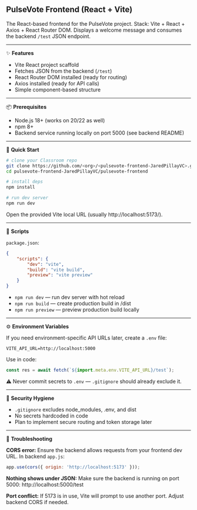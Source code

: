 ## PulseVote Frontend (React + Vite)

The React-based frontend for the PulseVote project.
Stack: Vite + React + Axios + React Router DOM.
Displays a welcome message and consumes the backend `/test` JSON endpoint.

---

✨ **Features**

- Vite React project scaffold
- Fetches JSON from the backend (`/test`)
- React Router DOM installed (ready for routing)
- Axios installed (ready for API calls)
- Simple component-based structure

---

📦 **Prerequisites**

- Node.js 18+ (works on 20/22 as well)
- npm 8+
- Backend service running locally on port 5000 (see backend README)

---

🚀 **Quick Start**

```sh
# clone your Classroom repo
git clone https://github.com/<org>/<pulsevote-frontend-JaredPillayVC>.git
cd pulsevote-frontend-JaredPillayVC/pulsevote-frontend

# install deps
npm install

# run dev server
npm run dev
```

Open the provided Vite local URL (usually http://localhost:5173/).

---

🧭 **Scripts**

`package.json`:

```json
{
	"scripts": {
		"dev": "vite",
		"build": "vite build",
		"preview": "vite preview"
	}
}
```

- `npm run dev` — run dev server with hot reload
- `npm run build` — create production build in /dist
- `npm run preview` — preview production build locally

---

⚙️ **Environment Variables**

If you need environment-specific API URLs later, create a `.env` file:

```
VITE_API_URL=http://localhost:5000
```

Use in code:

```js
const res = await fetch(`${import.meta.env.VITE_API_URL}/test`);
```

⚠️ Never commit secrets to `.env` — `.gitignore` should already exclude it.

---

🔐 **Security Hygiene**

- `.gitignore` excludes node_modules, .env, and dist
- No secrets hardcoded in code
- Plan to implement secure routing and token storage later

---

🐛 **Troubleshooting**

**CORS error:**
Ensure the backend allows requests from your frontend dev URL. In backend `app.js`:

```js
app.use(cors({ origin: 'http://localhost:5173' }));
```

**Nothing shows under JSON:**
Make sure the backend is running on port 5000:
http://localhost:5000/test

**Port conflict:**
If 5173 is in use, Vite will prompt to use another port. Adjust backend CORS if needed.
